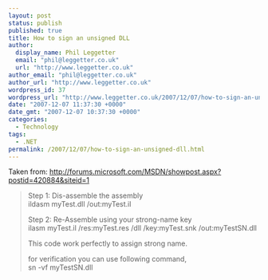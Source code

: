 ```yaml
---
layout: post
status: publish
published: true
title: How to sign an unsigned DLL
author:
  display_name: Phil Leggetter
  email: "phil@leggetter.co.uk"
  url: "http://www.leggetter.co.uk"
author_email: "phil@leggetter.co.uk"
author_url: "http://www.leggetter.co.uk"
wordpress_id: 37
wordpress_url: "http://www.leggetter.co.uk/2007/12/07/how-to-sign-an-unsigned-dll.html"
date: "2007-12-07 11:37:30 +0000"
date_gmt: "2007-12-07 10:37:30 +0000"
categories:
  - Technology
tags:
  - .NET
permalink: /2007/12/07/how-to-sign-an-unsigned-dll.html
---
```


<p>Taken from: <a href="http://forums.microsoft.com/MSDN/showpost.aspx?postid=420884&amp;siteid=1">http://forums.microsoft.com/MSDN/showpost.aspx?postid=420884&amp;siteid=1</a></p>
<blockquote><p>
Step 1: Dis-assemble the assembly<br />
ildasm myTest.dll /out:myTest.il</p>
<p>Step 2: Re-Assemble using your strong-name key<br />
ilasm myTest.il /res:myTest.res /dll /key:myTest.snk /out:myTestSN.dll</p>
<p>This code work perfectly to assign strong name.</p>
<p>for verification you can use following command,<br />
sn -vf myTestSN.dll</p></blockquote>
